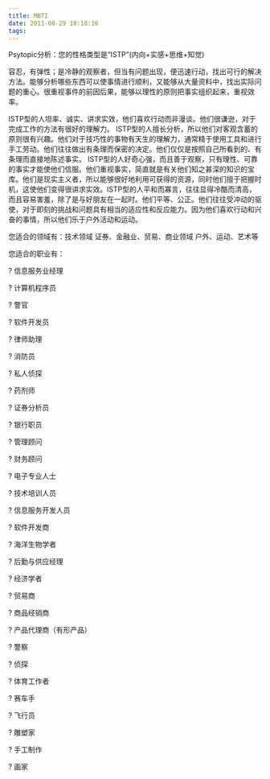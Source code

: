 ```yaml
---
title: MBTI
date: 2011-08-29 18:18:16
tags:
---
```

Psytopic分析：您的性格类型是“ISTP”(内向+实感+思维+知觉)

容忍，有弹性；是冷静的观察者，但当有问题出现，便迅速行动，找出可行的解决方法。能够分析哪些东西可以使事情进行顺利，又能够从大量资料中，找出实际问题的重心。很重视事件的前因后果，能够以理性的原则把事实组织起来，重视效率。

ISTP型的人坦率、诚实、讲求实效，他们喜欢行动而非漫谈。他们很谦逊，对于完成工作的方法有很好的理解力。 ISTP型的人擅长分析，所以他们对客观含蓄的原则很有兴趣。他们对于技巧性的事物有天生的理解力，通常精于使用工具和进行手工劳动。他们往往做出有条理而保密的决定。他们仅仅是按照自己所看到的、有条理而直接地陈述事实。 ISTP型的人好奇心强，而且善于观察，只有理性、可靠的事实才能使他们信服。他们重视事实，简直就是有关他们知之甚深的知识的宝库。他们是现实主义者，所以能够很好地利用可获得的资源，同时他们擅于把握时机，这使他们变得很讲求实效。ISTP型的人平和而寡言，往往显得冷酷而清高，而且容易害羞，除了是与好朋友在一起时。他们平等、公正。他们往往受冲动的驱使，对于即刻的挑战和问题具有相当的适应性和反应能力。因为他们喜欢行动和兴奋的事情，所以他们乐于户外活动和运动。

您适合的领域有：技术领域 证券、金融业、贸易、商业领域 户外、运动、艺术等

您适合的职业有：

? 信息服务业经理

? 计算机程序员

? 警官

? 软件开发员

? 律师助理

? 消防员

? 私人侦探

? 药剂师

? 证券分析员

? 银行职员

? 管理顾问

? 财务顾问

? 电子专业人士

? 技术培训人员

? 信息服务开发人员

? 软件开发商

? 海洋生物学者

? 后勤与供应经理

? 经济学者

? 贸易商

? 商品经销商

? 产品代理商（有形产品）

? 警察

? 侦探

? 体育工作者

? 赛车手

? 飞行员

? 雕塑家

? 手工制作

? 画家
